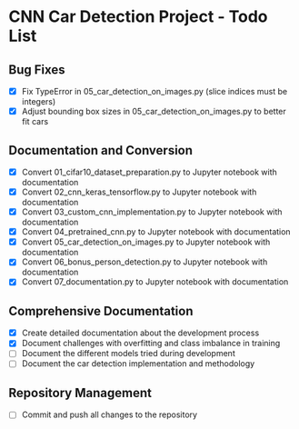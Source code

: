 # CNN Car Detection Project - Todo List

## Bug Fixes
- [x] Fix TypeError in 05_car_detection_on_images.py (slice indices must be integers)
- [x] Adjust bounding box sizes in 05_car_detection_on_images.py to better fit cars

## Documentation and Conversion
- [x] Convert 01_cifar10_dataset_preparation.py to Jupyter notebook with documentation
- [x] Convert 02_cnn_keras_tensorflow.py to Jupyter notebook with documentation
- [x] Convert 03_custom_cnn_implementation.py to Jupyter notebook with documentation
- [x] Convert 04_pretrained_cnn.py to Jupyter notebook with documentation
- [x] Convert 05_car_detection_on_images.py to Jupyter notebook with documentation
- [x] Convert 06_bonus_person_detection.py to Jupyter notebook with documentation
- [x] Convert 07_documentation.py to Jupyter notebook with documentation

## Comprehensive Documentation
- [x] Create detailed documentation about the development process
- [x] Document challenges with overfitting and class imbalance in training
- [ ] Document the different models tried during development
- [ ] Document the car detection implementation and methodology

## Repository Management
- [ ] Commit and push all changes to the repository
